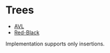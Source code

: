 # Trees
- [AVL](https://en.wikipedia.org/wiki/AVL_tree)
- [Red-Black](https://en.wikipedia.org/wiki/Red%E2%80%93black_tree)

Implementation supports only insertions.
